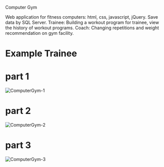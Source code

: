 Computer Gym

Web application for fitness computers: html, css, javascript, jQuery.
Save data by SQL Server.
Trainee: Building a workout program for trainee, view the history of workout programs.
Coach: Changing repetitions and weight recommendation on gym facility.

# Example Trainee
# part 1
![ComputerGym-1](https://user-images.githubusercontent.com/64954264/87256732-f191df80-c49d-11ea-8384-7c1a8719c13d.gif)

# part 2
![ComputerGym-2](https://user-images.githubusercontent.com/64954264/87256825-914f6d80-c49e-11ea-9b71-cd07b3dd2525.gif)

# part 3
![ComputerGym-3](https://user-images.githubusercontent.com/64954264/87257608-fdcd6b00-c4a4-11ea-8603-0daefcfd10cc.gif)
